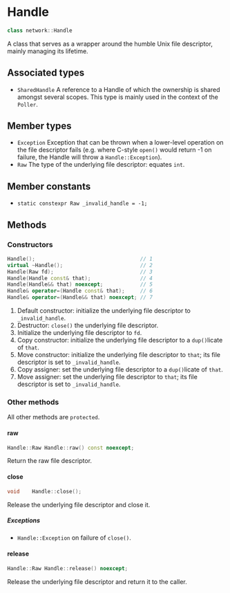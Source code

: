 # Handle
```cpp
class network::Handle
```
A class that serves as a wrapper around the humble Unix file descriptor, mainly managing its lifetime.

## Associated types
- `SharedHandle`
A reference to a Handle of which the ownership is shared amongst several scopes. This type is mainly used in the context of the `Poller`.

## Member types
- `Exception`	Exception that can be thrown when a lower-level operation on the file descriptor fails (e.g. where C-style `open()` would return -1 on failure, the Handle will throw a `Handle::Exception`).
- `Raw`	The type of the underlying file descriptor: equates `int`.

## Member constants
- `static constexpr Raw	_invalid_handle = -1;`

## Methods
### Constructors
```cpp
Handle();                                  // 1
virtual ~Handle();                         // 2
Handle(Raw fd);                            // 3
Handle(Handle const& that);                // 4
Handle(Handle&& that) noexcept;            // 5
Handle&	operator=(Handle const& that);	   // 6
Handle&	operator=(Handle&& that) noexcept; // 7
```
1. Default constructor: initialize the underlying file descriptor to `_invalid_handle`.
2. Destructor: `close()` the underlying file descriptor.
3. Initialize the underlying file descriptor to `fd`.
4. Copy constructor: initialize the underlying file descriptor to a `dup()`licate of `that`.
5. Move constructor: initialize the underlying file descriptor to `that`; its file descriptor is set to `_invalid_handle`.
6. Copy assigner: set the underlying file descriptor to a `dup()`licate of `that`.
7. Move assigner: set  the underlying file descriptor to `that`; its file descriptor is set to `_invalid_handle`.

### Other methods
All other methods are `protected`.
#### raw
```cpp
Handle::Raw	Handle::raw() const noexcept;
```
Return the raw file descriptor.
#### close
```cpp
void	Handle::close();
```
Release the underlying file descriptor and close it.
##### Exceptions
- `Handle::Exception` on failure of `close()`.

#### release
```cpp
Handle::Raw	Handle::release() noexcept;
```
Release the underlying file descriptor and return it to the caller.

